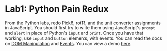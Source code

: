 


# Lab1: Python Pain Redux

From the Python labs, redo Pick6, rot13, and the unit converter assignments in JavaScript. You should first try to write them using JavaScript's `prompt` and `alert` in place of Python's `input` and `print`. Once you have that working, use `input` and `button` elements, with events. You can read the docs on [DOM Manipulation](../docs/09%20-%20DOM%20Manipulation.md) and [Events](../docs/10%20-%20Events.md). You can view a demo [here](https://codepen.io/flux2341/pen/rJpBXe?editors=1010).





